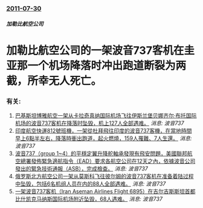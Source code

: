 ### [2011-07-30](/news/2011/07/30/index.md)

##### 加勒比航空公司
# 加勒比航空公司的一架波音737客机在圭亚那一个机场降落时冲出跑道断裂为两截，所幸无人死亡。




### 有关:

1. [巴基斯坦博雅航空一架从卡拉奇真纳国际机场飞往伊斯兰堡贝娜齐尔·布托国际机场的波音737客机在降落时坠毁，机上127人全部遇难。](/zh/news/2012/04/19/巴基斯坦博雅航空一架从卡拉奇真纳国际机场飞往伊斯兰堡贝娜齐尔-布托国际机场的波音737客机在降落时坠毁-机上127人全部.md) _消息: 波音737_
2. [ 印度航空快運812號班機，一架從杜拜飛往印度的波音737客機，在當地時間早上6點半左右，降落時衝出跑道，起火燃燒，159人罹難、7人生還。](/zh/news/2010/05/22/印度航空快運812號班機-一架從杜拜飛往印度的波音737客機-在當地時間早上6點半左右-降落時衝出跑道-起火燃燒-15.md) _消息: 波音737_
3. [ 波音737（group 1~4）的平穩定翼升降舵軸承發現有飛安問題，美國聯邦航空總署發佈緊急適航指令（EAD）要求各航空公司在12天之內，依據波音公司發出的緊急技術通報（ASB），完成檢查。](/zh/news/2010/03/12/波音737-group-1-4-的平穩定翼升降舵軸承發現有飛安問題-美國聯邦航空總署發佈緊急適航指令-EAD-要求各航.md) _消息: 波音737_
4. [俄罗斯北方航空公司一架从莫斯科飞往彼尔姆的波音737客机在准备着陆过程中坠毁，包括6名机组人员在内的88人全部遇难。](/zh/news/2008/09/14/俄罗斯北方航空公司一架从莫斯科飞往彼尔姆的波音737客机在准备着陆过程中坠毁-包括6名机组人员在内的88人全部遇难.md) _消息: 波音737_
5. [ 一架波音737客机（Iran Aseman Airlines Flight 6895）在吉尔吉斯斯坦首都比什凯克马纳斯国际机场附近坠毁，68人遇难。](/zh/news/2008/08/24/一架波音737客机-Iran-Aseman-Airlines-Flight-6895-在吉尔吉斯斯坦首都比什凯克马纳斯.md) _消息: 波音737_
